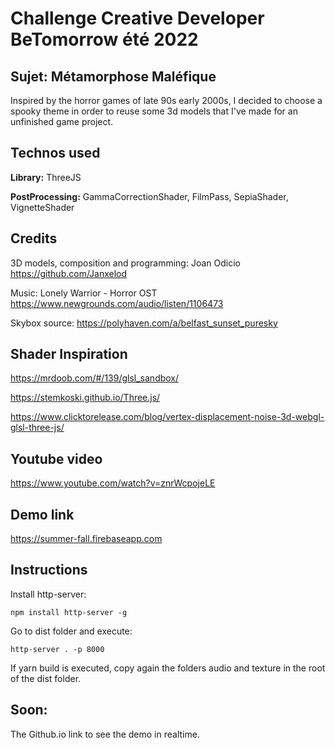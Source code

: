 # Challenge Creative Developer BeTomorrow été 2022

## Sujet: Métamorphose Maléfique

Inspired by the horror games of late 90s early 2000s, I decided to choose a spooky theme in order to reuse some 3d models that I've made for an unfinished game project.

## Technos used 
**Library:** ThreeJS

**PostProcessing:** GammaCorrectionShader, FilmPass, SepiaShader, VignetteShader


## Credits

3D models, composition and programming:
Joan Odicio
https://github.com/Janxelod

Music:
Lonely Warrior - Horror OST
https://www.newgrounds.com/audio/listen/1106473

Skybox source:
https://polyhaven.com/a/belfast_sunset_puresky

## Shader Inspiration

https://mrdoob.com/#/139/glsl_sandbox/

https://stemkoski.github.io/Three.js/

https://www.clicktorelease.com/blog/vertex-displacement-noise-3d-webgl-glsl-three-js/

## Youtube video
https://www.youtube.com/watch?v=znrWcpojeLE

## Demo link
https://summer-fall.firebaseapp.com

## Instructions

Install http-server:

```
npm install http-server -g
```

Go to dist folder and execute:

```
http-server . -p 8000
```

If yarn build is executed, copy again the folders audio and texture in the root of the dist folder.

## Soon: 
The Github.io link to see the demo in realtime.
